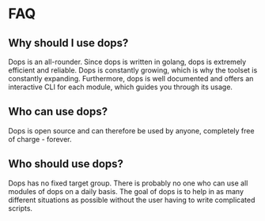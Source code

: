 # FAQ

## Why should I use dops?

Dops is an all-rounder. Since dops is written in golang, dops is extremely efficient and reliable. Dops is constantly growing, which is why the toolset is constantly expanding. Furthermore, dops is well documented and offers an interactive CLI for each module, which guides you through its usage.

## Who can use dops?

Dops is open source and can therefore be used by anyone, completely free of charge - forever.

## Who should use dops?

Dops has no fixed target group. There is probably no one who can use all modules of dops on a daily basis. The goal of dops is to help in as many different situations as possible without the user having to write complicated scripts.




